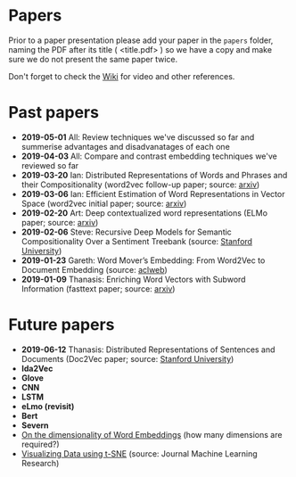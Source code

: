 # Papers

Prior to a paper presentation please add your paper in the `papers` folder, naming the PDF after its title ( <title.pdf> ) so we have a copy and make sure we do not present the same paper twice.

Don't forget to check the [Wiki](https://github.com/datasciencecampus/nlp_club/wiki) for video and other references.

# Past papers
- **2019-05-01** All: Review techniques we've discussed so far and summerise advantages and disadvanatages of each one  
- **2019-04-03** All: Compare and contrast embedding techniques we've reviewed so far
- **2019-03-20** Ian: Distributed Representations of Words and Phrases and their Compositionality (word2vec follow-up paper; source: [arxiv](https://arxiv.org/abs/1310.4546))
- **2019-03-06** Ian: Efficient Estimation of Word Representations in
Vector Space (word2vec initial paper; source: [arxiv](https://arxiv.org/pdf/1301.3781.pdf))
- **2019-02-20** Art: Deep contextualized word representations (ELMo paper; source: [arxiv](https://arxiv.org/pdf/1802.05365.pdf))
- **2019-02-06** Steve: Recursive Deep Models for Semantic Compositionality Over a Sentiment Treebank (source: [Stanford University](https://nlp.stanford.edu/~socherr/EMNLP2013_RNTN.pdf))
- **2019-01-23** Gareth: Word Mover’s Embedding: From Word2Vec to Document Embedding (source: [aclweb](http://aclweb.org/anthology/D18-1482))
- **2019-01-09** Thanasis: Enriching Word Vectors with Subword Information (fasttext paper; source: [arxiv](https://arxiv.org/abs/1607.04606))

# Future papers 

- **2019-06-12** Thanasis: Distributed Representations of Sentences and Documents (Doc2Vec paper; source: [Stanford University](https://cs.stanford.edu/~quocle/paragraph_vector.pdf))
- **Ida2Vec** 
- **Glove** 
- **CNN** 
- **LSTM** 
- **eLmo (revisit)** 
- **Bert** 
- **Severn** 
- [On the dimensionality of Word Embeddings](https://arxiv.org/abs/1812.04224) (how many dimensions are required?)
- [Visualizing Data using t-SNE](http://www.jmlr.org/papers/volume9/vandermaaten08a/vandermaaten08a.pdf) (source: Journal Machine Learning Research)
